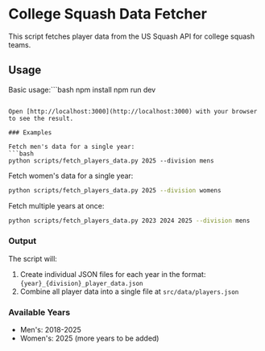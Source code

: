 # College Squash Data Fetcher

This script fetches player data from the US Squash API for college squash teams.

## Usage

Basic usage:```bash
npm install
npm run dev
```

Open [http://localhost:3000](http://localhost:3000) with your browser to see the result.

### Examples

Fetch men's data for a single year:
```bash
python scripts/fetch_players_data.py 2025 --division mens
```

Fetch women's data for a single year:
```bash
python scripts/fetch_players_data.py 2025 --division womens
```

Fetch multiple years at once:
```bash
python scripts/fetch_players_data.py 2023 2024 2025 --division mens
```

### Output

The script will:
1. Create individual JSON files for each year in the format: `{year}_{division}_player_data.json`
2. Combine all player data into a single file at `src/data/players.json`

### Available Years
- Men's: 2018-2025
- Women's: 2025 (more years to be added)
